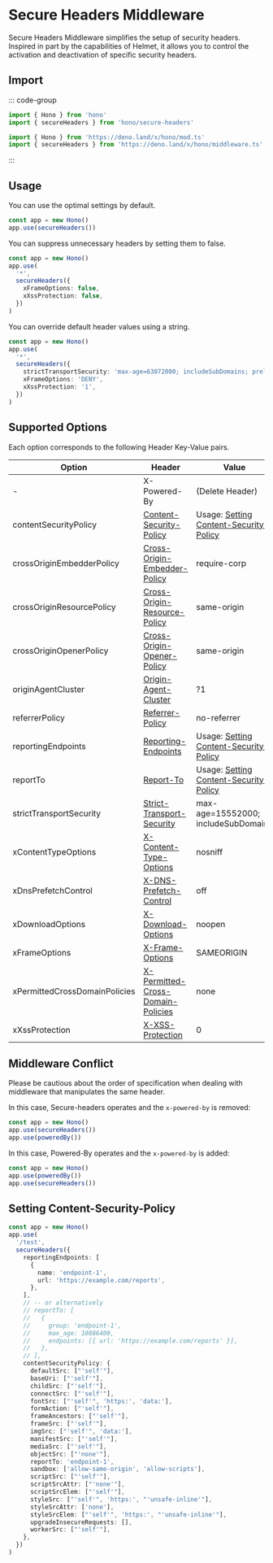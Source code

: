 # Secure Headers Middleware

Secure Headers Middleware simplifies the setup of security headers. Inspired in part by the capabilities of Helmet, it allows you to control the activation and deactivation of specific security headers.

## Import

::: code-group

```ts [npm]
import { Hono } from 'hono'
import { secureHeaders } from 'hono/secure-headers'
```

```ts [Deno]
import { Hono } from 'https://deno.land/x/hono/mod.ts'
import { secureHeaders } from 'https://deno.land/x/hono/middleware.ts'
```

:::

## Usage

You can use the optimal settings by default.

```ts
const app = new Hono()
app.use(secureHeaders())
```

You can suppress unnecessary headers by setting them to false.

```ts
const app = new Hono()
app.use(
  '*',
  secureHeaders({
    xFrameOptions: false,
    xXssProtection: false,
  })
)
```

You can override default header values using a string.

```ts
const app = new Hono()
app.use(
  '*',
  secureHeaders({
    strictTransportSecurity: 'max-age=63072000; includeSubDomains; preload',
    xFrameOptions: 'DENY',
    xXssProtection: '1',
  })
)
```

## Supported Options

Each option corresponds to the following Header Key-Value pairs.

| Option                        | Header                                                                                                                           | Value                                                                      | Default    |
| ----------------------------- | -------------------------------------------------------------------------------------------------------------------------------- | -------------------------------------------------------------------------- | ---------- |
| -                             | X-Powered-By                                                                                                                     | (Delete Header)                                                            | True       |
| contentSecurityPolicy         | [Content-Security-Policy](https://developer.mozilla.org/en-US/docs/Web/HTTP/CSP)                                                 | Usage: [Setting Content-Security-Policy](#setting-content-security-policy) | No Setting |
| crossOriginEmbedderPolicy     | [Cross-Origin-Embedder-Policy](https://developer.mozilla.org/docs/Web/HTTP/Headers/Cross-Origin-Embedder-Policy)                 | require-corp                                                               | **False**  |
| crossOriginResourcePolicy     | [Cross-Origin-Resource-Policy](https://developer.mozilla.org/en-US/docs/Web/HTTP/Headers/Cross-Origin-Resource-Policy)           | same-origin                                                                | True       |
| crossOriginOpenerPolicy       | [Cross-Origin-Opener-Policy](https://developer.mozilla.org/en-US/docs/Web/HTTP/Headers/Cross-Origin-Opener-Policy)               | same-origin                                                                | True       |
| originAgentCluster            | [Origin-Agent-Cluster](https://developer.mozilla.org/en-US/docs/Web/HTTP/Headers/Origin-Agent-Cluster)                           | ?1                                                                         | True       |
| referrerPolicy                | [Referrer-Policy](https://developer.mozilla.org/en-US/docs/Web/HTTP/Headers/Referrer-Policy)                                     | no-referrer                                                                | True       |
| reportingEndpoints            | [Reporting-Endpoints](https://www.w3.org/TR/reporting-1/#header)                                                                 | Usage: [Setting Content-Security-Policy](#setting-content-security-policy) | No Setting |
| reportTo                      | [Report-To](https://developer.mozilla.org/en-US/docs/Web/HTTP/Headers/Content-Security-Policy/report-to)                         | Usage: [Setting Content-Security-Policy](#setting-content-security-policy) | No Setting |
| strictTransportSecurity       | [Strict-Transport-Security](https://developer.mozilla.org/en-US/docs/Web/HTTP/Headers/Strict-Transport-Security)                 | max-age=15552000; includeSubDomains                                        | True       |
| xContentTypeOptions           | [X-Content-Type-Options](https://developer.mozilla.org/en-US/docs/Web/HTTP/Headers/X-Content-Type-Options)                       | nosniff                                                                    | True       |
| xDnsPrefetchControl           | [X-DNS-Prefetch-Control](https://developer.mozilla.org/en-US/docs/Web/HTTP/Headers/X-DNS-Prefetch-Control)                       | off                                                                        | True       |
| xDownloadOptions              | [X-Download-Options](https://developer.mozilla.org/en-US/docs/Web/HTTP/Headers/X-Download-Options)                               | noopen                                                                     | True       |
| xFrameOptions                 | [X-Frame-Options](https://developer.mozilla.org/en-US/docs/Web/HTTP/Headers/X-Frame-Options)                                     | SAMEORIGIN                                                                 | True       |
| xPermittedCrossDomainPolicies | [X-Permitted-Cross-Domain-Policies](https://developer.mozilla.org/en-US/docs/Web/HTTP/Headers/X-Permitted-Cross-Domain-Policies) | none                                                                       | True       |
| xXssProtection                | [X-XSS-Protection](https://developer.mozilla.org/en-US/docs/Web/HTTP/Headers/X-XSS-Protection)                                   | 0                                                                          | True       |

## Middleware Conflict

Please be cautious about the order of specification when dealing with middleware that manipulates the same header.

In this case, Secure-headers operates and the `x-powered-by` is removed:

```ts
const app = new Hono()
app.use(secureHeaders())
app.use(poweredBy())
```

In this case, Powered-By operates and the `x-powered-by` is added:

```ts
const app = new Hono()
app.use(poweredBy())
app.use(secureHeaders())
```

## Setting Content-Security-Policy

```ts
const app = new Hono()
app.use(
  '/test',
  secureHeaders({
    reportingEndpoints: [
      {
        name: 'endpoint-1',
        url: 'https://example.com/reports',
      },
    ],
    // -- or alternatively
    // reportTo: [
    //   {
    //     group: 'endpoint-1',
    //     max_age: 10886400,
    //     endpoints: [{ url: 'https://example.com/reports' }],
    //   },
    // ],
    contentSecurityPolicy: {
      defaultSrc: ["'self'"],
      baseUri: ["'self'"],
      childSrc: ["'self'"],
      connectSrc: ["'self'"],
      fontSrc: ["'self'", 'https:', 'data:'],
      formAction: ["'self'"],
      frameAncestors: ["'self'"],
      frameSrc: ["'self'"],
      imgSrc: ["'self'", 'data:'],
      manifestSrc: ["'self'"],
      mediaSrc: ["'self'"],
      objectSrc: ["'none'"],
      reportTo: 'endpoint-1',
      sandbox: ['allow-same-origin', 'allow-scripts'],
      scriptSrc: ["'self'"],
      scriptSrcAttr: ["'none'"],
      scriptSrcElem: ["'self'"],
      styleSrc: ["'self'", 'https:', "'unsafe-inline'"],
      styleSrcAttr: ['none'],
      styleSrcElem: ["'self'", 'https:', "'unsafe-inline'"],
      upgradeInsecureRequests: [],
      workerSrc: ["'self'"],
    },
  })
)
```
